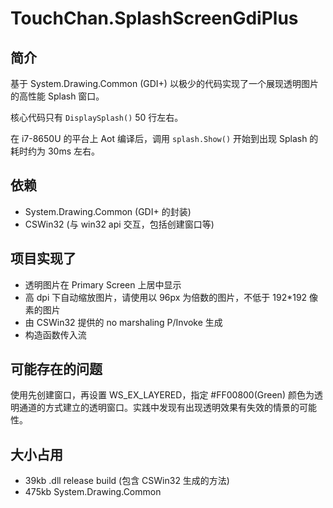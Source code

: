 ﻿# TouchChan.SplashScreenGdiPlus

## 简介

基于 System.Drawing.Common (GDI+) 以极少的代码实现了一个展现透明图片的高性能 Splash 窗口。

核心代码只有 `DisplaySplash()` 50 行左右。

在 i7-8650U 的平台上 Aot 编译后，调用 `splash.Show()` 开始到出现 Splash 的耗时约为 30ms 左右。

## 依赖

* System.Drawing.Common (GDI+ 的封装)
* CSWin32 (与 win32 api 交互，包括创建窗口等)

## 项目实现了

* 透明图片在 Primary Screen 上居中显示
* 高 dpi 下自动缩放图片，请使用以 96px 为倍数的图片，不低于 192*192 像素的图片
* 由 CSWin32 提供的 no marshaling P/Invoke 生成
* 构造函数传入流

## 可能存在的问题

使用先创建窗口，再设置 WS_EX_LAYERED，指定 #FF00800(Green) 颜色为透明通道的方式建立的透明窗口。实践中发现有出现透明效果有失效的情景的可能性。

## 大小占用

* 39kb .dll release build (包含 CSWin32 生成的方法)
* 475kb System.Drawing.Common